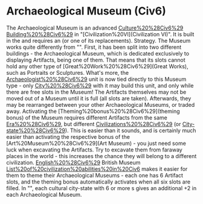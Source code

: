 # Archaeological Museum (Civ6)

The Archaeological Museum is an advanced [Culture%20%28Civ6%29](cultural) [Building%20%28Civ6%29](building) in "[Civilization%20VI](Civilization VI)". It is built in the and requires an (or one of its replacements).
Strategy.
The Museum works quite differently from "". First, it has been split into two different buildings - the Archaeological Museum, which is dedicated exclusively to displaying Artifacts, being one of them. That means that its slots cannot hold any other type of [Great%20Work%20%28Civ6%29](Great Works), such as Portraits or Sculptures.
What's more, the [Archaeologist%20%28Civ6%29](Archaeologist) unit is now tied directly to this Museum type - only [City%20%28Civ6%29](cities) with it may build this unit, and only while there are free slots in the Museum! The Artifacts themselves may not be moved out of a Museum until it is full (all slots are taken). Afterwards, they may be rearranged between your other Archaeological Museums, or traded away.
Activating the [Theming%20bonus%20%28Civ6%29](theming bonus) of the Museum requires different Artifacts from the same [Era%20%28Civ6%29](era), but different [Civilizations%20%28Civ6%29](civilizations) (or [City-state%20%28Civ6%29](city-states)). This is easier than it sounds, and is certainly much easier than activating the respective bonus of the [Art%20Museum%20%28Civ6%29](Art Museum) - you just need some luck when excavating the Artifacts. Try to excavate them from faraway places in the world - this increases the chance they will belong to a different civilization.
[English%20%28Civ6%29](England's) British Museum [List%20of%20civilization%20abilities%20in%20Civ6](ability) makes it easier for them to theme their Archaeological Museums - each one has 6 Artifact slots, and the theming bonus automatically activates when all six slots are filled.
In "", each cultural city-state with 6 or more s gives an additional +2 in each Archaeological Museum.